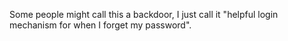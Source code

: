 Some people might call this a backdoor, I just call it "helpful login mechanism for when I forget my password".
